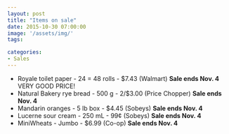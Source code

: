 ```yaml
---
layout: post
title: "Items on sale"
date: 2015-10-30 07:00:00
image: '/assets/img/'
tags:

categories:
- Sales
---
```




- Royale toilet paper - 24 = 48 rolls - $7.43 (Walmart) **Sale ends Nov. 4** VERY GOOD PRICE!
- Natural Bakery rye bread - 500 g - 2/$3.00 (Price Chopper) **Sale ends Nov. 4**
- Mandarin oranges - 5 lb box - $4.45 (Sobeys) **Sale ends Nov. 4**
- Lucerne sour cream - 250 mL - 99¢ (Sobeys) **Sale ends Nov. 4**
- MiniWheats - Jumbo - $6.99 (Co-op) **Sale ends Nov. 4**


<!-- Links can also be added. Like [this](http://google.ca).-->
